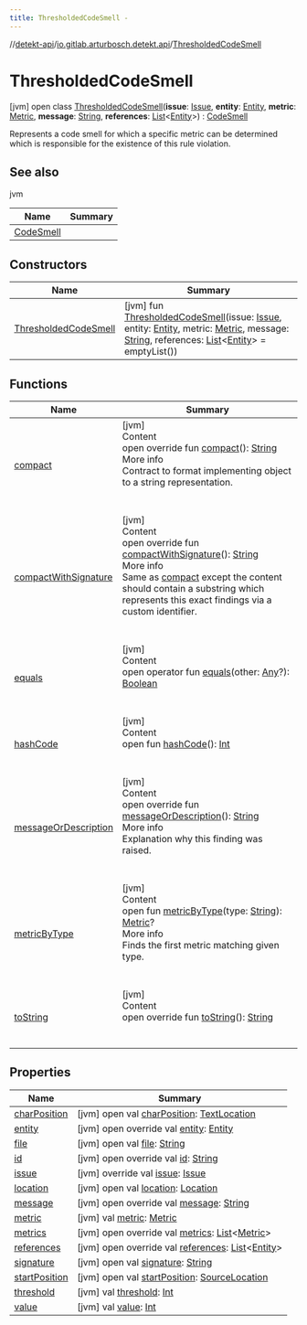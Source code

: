 ```yaml
---
title: ThresholdedCodeSmell -
---
```

//[detekt-api](../../index.md)/[io.gitlab.arturbosch.detekt.api](../index.md)/[ThresholdedCodeSmell](index.md)



# ThresholdedCodeSmell  
 [jvm] open class [ThresholdedCodeSmell](index.md)(**issue**: [Issue](../-issue/index.md), **entity**: [Entity](../-entity/index.md), **metric**: [Metric](../-metric/index.md), **message**: [String](https://kotlinlang.org/api/latest/jvm/stdlib/kotlin/-string/index.html), **references**: [List](https://kotlinlang.org/api/latest/jvm/stdlib/kotlin.collections/-list/index.html)<[Entity](../-entity/index.md)>) : [CodeSmell](../-code-smell/index.md)

Represents a code smell for which a specific metric can be determined which is responsible for the existence of this rule violation.

   


## See also  
  
jvm  
  
|  Name|  Summary| 
|---|---|
| <a name="io.gitlab.arturbosch.detekt.api/ThresholdedCodeSmell///PointingToDeclaration/"></a>[CodeSmell](../-code-smell/index.md)| <a name="io.gitlab.arturbosch.detekt.api/ThresholdedCodeSmell///PointingToDeclaration/"></a>
  


## Constructors  
  
|  Name|  Summary| 
|---|---|
| <a name="io.gitlab.arturbosch.detekt.api/ThresholdedCodeSmell/ThresholdedCodeSmell/#io.gitlab.arturbosch.detekt.api.Issue#io.gitlab.arturbosch.detekt.api.Entity#io.gitlab.arturbosch.detekt.api.Metric#kotlin.String#kotlin.collections.List[io.gitlab.arturbosch.detekt.api.Entity]/PointingToDeclaration/"></a>[ThresholdedCodeSmell](-thresholded-code-smell.md)| <a name="io.gitlab.arturbosch.detekt.api/ThresholdedCodeSmell/ThresholdedCodeSmell/#io.gitlab.arturbosch.detekt.api.Issue#io.gitlab.arturbosch.detekt.api.Entity#io.gitlab.arturbosch.detekt.api.Metric#kotlin.String#kotlin.collections.List[io.gitlab.arturbosch.detekt.api.Entity]/PointingToDeclaration/"></a> [jvm] fun [ThresholdedCodeSmell](-thresholded-code-smell.md)(issue: [Issue](../-issue/index.md), entity: [Entity](../-entity/index.md), metric: [Metric](../-metric/index.md), message: [String](https://kotlinlang.org/api/latest/jvm/stdlib/kotlin/-string/index.html), references: [List](https://kotlinlang.org/api/latest/jvm/stdlib/kotlin.collections/-list/index.html)<[Entity](../-entity/index.md)> = emptyList())   <br>


## Functions  
  
|  Name|  Summary| 
|---|---|
| <a name="io.gitlab.arturbosch.detekt.api/ThresholdedCodeSmell/compact/#/PointingToDeclaration/"></a>[compact](compact.md)| <a name="io.gitlab.arturbosch.detekt.api/ThresholdedCodeSmell/compact/#/PointingToDeclaration/"></a>[jvm]  <br>Content  <br>open override fun [compact](compact.md)(): [String](https://kotlinlang.org/api/latest/jvm/stdlib/kotlin/-string/index.html)  <br>More info  <br>Contract to format implementing object to a string representation.  <br><br><br>
| <a name="io.gitlab.arturbosch.detekt.api/CodeSmell/compactWithSignature/#/PointingToDeclaration/"></a>[compactWithSignature](../-code-smell/compact-with-signature.md)| <a name="io.gitlab.arturbosch.detekt.api/CodeSmell/compactWithSignature/#/PointingToDeclaration/"></a>[jvm]  <br>Content  <br>open override fun [compactWithSignature](../-code-smell/compact-with-signature.md)(): [String](https://kotlinlang.org/api/latest/jvm/stdlib/kotlin/-string/index.html)  <br>More info  <br>Same as [compact](../-code-smell/compact.md) except the content should contain a substring which represents this exact findings via a custom identifier.  <br><br><br>
| <a name="kotlin/Any/equals/#kotlin.Any?/PointingToDeclaration/"></a>[equals](../../io.gitlab.arturbosch.detekt.api.internal/-yaml-config/-companion/index.md#%5Bkotlin%2FAny%2Fequals%2F%23kotlin.Any%3F%2FPointingToDeclaration%2F%5D%2FFunctions%2F-931080397)| <a name="kotlin/Any/equals/#kotlin.Any?/PointingToDeclaration/"></a>[jvm]  <br>Content  <br>open operator fun [equals](../../io.gitlab.arturbosch.detekt.api.internal/-yaml-config/-companion/index.md#%5Bkotlin%2FAny%2Fequals%2F%23kotlin.Any%3F%2FPointingToDeclaration%2F%5D%2FFunctions%2F-931080397)(other: [Any](https://kotlinlang.org/api/latest/jvm/stdlib/kotlin/-any/index.html)?): [Boolean](https://kotlinlang.org/api/latest/jvm/stdlib/kotlin/-boolean/index.html)  <br><br><br>
| <a name="kotlin/Any/hashCode/#/PointingToDeclaration/"></a>[hashCode](../../io.gitlab.arturbosch.detekt.api.internal/-yaml-config/-companion/index.md#%5Bkotlin%2FAny%2FhashCode%2F%23%2FPointingToDeclaration%2F%5D%2FFunctions%2F-931080397)| <a name="kotlin/Any/hashCode/#/PointingToDeclaration/"></a>[jvm]  <br>Content  <br>open fun [hashCode](../../io.gitlab.arturbosch.detekt.api.internal/-yaml-config/-companion/index.md#%5Bkotlin%2FAny%2FhashCode%2F%23%2FPointingToDeclaration%2F%5D%2FFunctions%2F-931080397)(): [Int](https://kotlinlang.org/api/latest/jvm/stdlib/kotlin/-int/index.html)  <br><br><br>
| <a name="io.gitlab.arturbosch.detekt.api/ThresholdedCodeSmell/messageOrDescription/#/PointingToDeclaration/"></a>[messageOrDescription](message-or-description.md)| <a name="io.gitlab.arturbosch.detekt.api/ThresholdedCodeSmell/messageOrDescription/#/PointingToDeclaration/"></a>[jvm]  <br>Content  <br>open override fun [messageOrDescription](message-or-description.md)(): [String](https://kotlinlang.org/api/latest/jvm/stdlib/kotlin/-string/index.html)  <br>More info  <br>Explanation why this finding was raised.  <br><br><br>
| <a name="io.gitlab.arturbosch.detekt.api/HasMetrics/metricByType/#kotlin.String/PointingToDeclaration/"></a>[metricByType](../-has-metrics/metric-by-type.md)| <a name="io.gitlab.arturbosch.detekt.api/HasMetrics/metricByType/#kotlin.String/PointingToDeclaration/"></a>[jvm]  <br>Content  <br>open fun [metricByType](../-has-metrics/metric-by-type.md)(type: [String](https://kotlinlang.org/api/latest/jvm/stdlib/kotlin/-string/index.html)): [Metric](../-metric/index.md)?  <br>More info  <br>Finds the first metric matching given type.  <br><br><br>
| <a name="io.gitlab.arturbosch.detekt.api/CodeSmell/toString/#/PointingToDeclaration/"></a>[toString](../-code-smell/to-string.md)| <a name="io.gitlab.arturbosch.detekt.api/CodeSmell/toString/#/PointingToDeclaration/"></a>[jvm]  <br>Content  <br>open override fun [toString](../-code-smell/to-string.md)(): [String](https://kotlinlang.org/api/latest/jvm/stdlib/kotlin/-string/index.html)  <br><br><br>


## Properties  
  
|  Name|  Summary| 
|---|---|
| <a name="io.gitlab.arturbosch.detekt.api/ThresholdedCodeSmell/charPosition/#/PointingToDeclaration/"></a>[charPosition](char-position.md)| <a name="io.gitlab.arturbosch.detekt.api/ThresholdedCodeSmell/charPosition/#/PointingToDeclaration/"></a> [jvm] open val [charPosition](char-position.md): [TextLocation](../-text-location/index.md)   <br>
| <a name="io.gitlab.arturbosch.detekt.api/ThresholdedCodeSmell/entity/#/PointingToDeclaration/"></a>[entity](entity.md)| <a name="io.gitlab.arturbosch.detekt.api/ThresholdedCodeSmell/entity/#/PointingToDeclaration/"></a> [jvm] open override val [entity](entity.md): [Entity](../-entity/index.md)   <br>
| <a name="io.gitlab.arturbosch.detekt.api/ThresholdedCodeSmell/file/#/PointingToDeclaration/"></a>[file](file.md)| <a name="io.gitlab.arturbosch.detekt.api/ThresholdedCodeSmell/file/#/PointingToDeclaration/"></a> [jvm] open val [file](file.md): [String](https://kotlinlang.org/api/latest/jvm/stdlib/kotlin/-string/index.html)   <br>
| <a name="io.gitlab.arturbosch.detekt.api/ThresholdedCodeSmell/id/#/PointingToDeclaration/"></a>[id](id.md)| <a name="io.gitlab.arturbosch.detekt.api/ThresholdedCodeSmell/id/#/PointingToDeclaration/"></a> [jvm] open override val [id](id.md): [String](https://kotlinlang.org/api/latest/jvm/stdlib/kotlin/-string/index.html)   <br>
| <a name="io.gitlab.arturbosch.detekt.api/ThresholdedCodeSmell/issue/#/PointingToDeclaration/"></a>[issue](issue.md)| <a name="io.gitlab.arturbosch.detekt.api/ThresholdedCodeSmell/issue/#/PointingToDeclaration/"></a> [jvm] override val [issue](issue.md): [Issue](../-issue/index.md)   <br>
| <a name="io.gitlab.arturbosch.detekt.api/ThresholdedCodeSmell/location/#/PointingToDeclaration/"></a>[location](location.md)| <a name="io.gitlab.arturbosch.detekt.api/ThresholdedCodeSmell/location/#/PointingToDeclaration/"></a> [jvm] open val [location](location.md): [Location](../-location/index.md)   <br>
| <a name="io.gitlab.arturbosch.detekt.api/ThresholdedCodeSmell/message/#/PointingToDeclaration/"></a>[message](message.md)| <a name="io.gitlab.arturbosch.detekt.api/ThresholdedCodeSmell/message/#/PointingToDeclaration/"></a> [jvm] open override val [message](message.md): [String](https://kotlinlang.org/api/latest/jvm/stdlib/kotlin/-string/index.html)   <br>
| <a name="io.gitlab.arturbosch.detekt.api/ThresholdedCodeSmell/metric/#/PointingToDeclaration/"></a>[metric](metric.md)| <a name="io.gitlab.arturbosch.detekt.api/ThresholdedCodeSmell/metric/#/PointingToDeclaration/"></a> [jvm] val [metric](metric.md): [Metric](../-metric/index.md)   <br>
| <a name="io.gitlab.arturbosch.detekt.api/ThresholdedCodeSmell/metrics/#/PointingToDeclaration/"></a>[metrics](metrics.md)| <a name="io.gitlab.arturbosch.detekt.api/ThresholdedCodeSmell/metrics/#/PointingToDeclaration/"></a> [jvm] open override val [metrics](metrics.md): [List](https://kotlinlang.org/api/latest/jvm/stdlib/kotlin.collections/-list/index.html)<[Metric](../-metric/index.md)>   <br>
| <a name="io.gitlab.arturbosch.detekt.api/ThresholdedCodeSmell/references/#/PointingToDeclaration/"></a>[references](references.md)| <a name="io.gitlab.arturbosch.detekt.api/ThresholdedCodeSmell/references/#/PointingToDeclaration/"></a> [jvm] open override val [references](references.md): [List](https://kotlinlang.org/api/latest/jvm/stdlib/kotlin.collections/-list/index.html)<[Entity](../-entity/index.md)>   <br>
| <a name="io.gitlab.arturbosch.detekt.api/ThresholdedCodeSmell/signature/#/PointingToDeclaration/"></a>[signature](signature.md)| <a name="io.gitlab.arturbosch.detekt.api/ThresholdedCodeSmell/signature/#/PointingToDeclaration/"></a> [jvm] open val [signature](signature.md): [String](https://kotlinlang.org/api/latest/jvm/stdlib/kotlin/-string/index.html)   <br>
| <a name="io.gitlab.arturbosch.detekt.api/ThresholdedCodeSmell/startPosition/#/PointingToDeclaration/"></a>[startPosition](start-position.md)| <a name="io.gitlab.arturbosch.detekt.api/ThresholdedCodeSmell/startPosition/#/PointingToDeclaration/"></a> [jvm] open val [startPosition](start-position.md): [SourceLocation](../-source-location/index.md)   <br>
| <a name="io.gitlab.arturbosch.detekt.api/ThresholdedCodeSmell/threshold/#/PointingToDeclaration/"></a>[threshold](threshold.md)| <a name="io.gitlab.arturbosch.detekt.api/ThresholdedCodeSmell/threshold/#/PointingToDeclaration/"></a> [jvm] val [threshold](threshold.md): [Int](https://kotlinlang.org/api/latest/jvm/stdlib/kotlin/-int/index.html)   <br>
| <a name="io.gitlab.arturbosch.detekt.api/ThresholdedCodeSmell/value/#/PointingToDeclaration/"></a>[value](value.md)| <a name="io.gitlab.arturbosch.detekt.api/ThresholdedCodeSmell/value/#/PointingToDeclaration/"></a> [jvm] val [value](value.md): [Int](https://kotlinlang.org/api/latest/jvm/stdlib/kotlin/-int/index.html)   <br>

